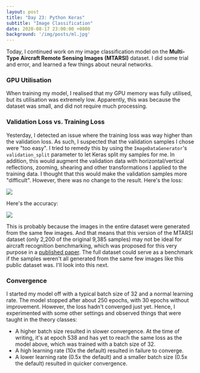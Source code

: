 ```yaml
---
layout: post
title: "Day 23: Python Keras"
subtitle: "Image Classification"
date: 2020-08-17 23:00:00 +0800
background: '/img/posts/ml.jpg'
---
```


Today, I continued work on my image classification model on the **Multi-Type Aircraft Remote Sensing Images (MTARSI)** dataset. I did some trial and error, and learned a few things about neural networks.

### GPU Utilisation
When training my model, I realised that my GPU memory was fully utilised, but its utilisation was extremely low. Apparently, this was because the dataset was small, and did not require much processing.

### Validation Loss vs. Training Loss
Yesterday, I detected an issue where the training loss was way higher than the validation loss. As such, I suspected that the validation samples I chose were "too easy". I tried to remedy this by using the `ImageDataGenerator`'s `validation_split` parameter to let Keras split my samples for me. In addition, this would augment the validation data with horizontal/vertical reflections, zooming, shearing and other transformations I applied to the training data. I thought that this would make the validation samples more "difficult". However, there was no change to the result. Here's the loss:

<img src="/365DaysOfDS/img/posts/day023-01.png" style='margin-left: auto; margin-right: auto; display: block;'>

Here's the accuracy:

<img src="/365DaysOfDS/img/posts/day023-02.png" style='margin-left: auto; margin-right: auto; display: block;'>

This is probably because the images in the entire dataset were generated from the same few images. And that means that this version of the MTARSI dataset (only 2,200 of the original 9,385 samples) may not be ideal for aircraft recognition benchmarking, which was proposed for this very purpose in a [published paper](https://www.sciencedirect.com/science/article/abs/pii/S1568494620300727). The full dataset could serve as a benchmark if the samples weren't all generated from the same few images like this public dataset was. I'll look into this next.

### Convergence
I started my model off with a typical batch size of 32 and a normal learning rate. The model stopped after about 250 epochs, with 30 epochs without improvement. However, the loss hadn't converged just yet. Hence, I experimented with some other settings and observed things that were taught in the theory classes:

* A higher batch size resulted in slower convergence. At the time of writing, it's at epoch 538 and has yet to reach the same loss as the model above, which was trained with a batch size of 32.
* A high learning rate (10x the default) resulted in failure to converge.
* A lower learning rate (0.5x the default) and a smaller batch size (0.5x the default) resulted in quicker convergence.
